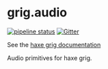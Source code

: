 # grig.audio

[![pipeline status](https://gitlab.com/haxe-grig/grig.audio/badges/master/pipeline.svg)](https://gitlab.com/haxe-grig/grig.audio/commits/master)
[![Gitter](https://badges.gitter.im/haxe-grig/Lobby.svg)](https://gitter.im/haxe-grig/Lobby?utm_source=badge&utm_medium=badge&utm_campaign=pr-badge&utm_content=badge)

See the [haxe grig documentation](https://haxe-grig.gitlab.io/grig/)

Audio primitives for haxe grig.